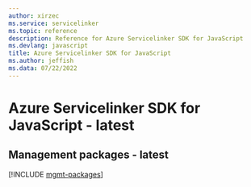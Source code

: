 ```yaml
---
author: xirzec
ms.service: servicelinker
ms.topic: reference
description: Reference for Azure Servicelinker SDK for JavaScript
ms.devlang: javascript
title: Azure Servicelinker SDK for JavaScript
ms.author: jeffish
ms.data: 07/22/2022
---
```

# Azure Servicelinker SDK for JavaScript - latest

## Management packages - latest
[!INCLUDE [mgmt-packages](servicelinker-mgmt-index.md)]